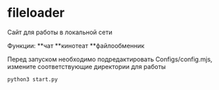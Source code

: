 # fileloader



Сайт для работы в локальной сети

Функции:
**чат
**кинотеат
**файлообменник

Перед запуском необходимо подредактировать Configs/config.mjs, измените соответствующие директории для работы 



```python
python3 start.py
```
